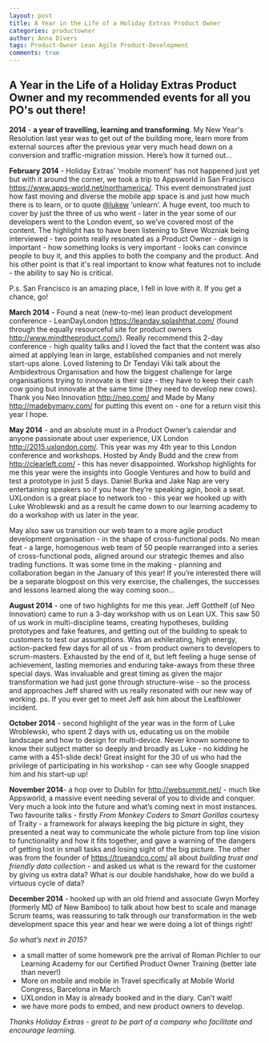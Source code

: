```yaml
---
layout: post
title: A Year in the Life of a Holiday Extras Product Owner
categories: productowner
author: Anna Divers
tags: Product-Owner Lean Agile Product-Development
comments: true
---
```


## A Year in the Life of a Holiday Extras Product Owner and my recommended events for all you PO's out there!

**2014** - **a year of travelling, learning and transforming**. My New Year's Resolution last year was to get out of the building more, learn more from external sources after the previous year very much head down on a conversion and traffic-migration mission.  Here’s how it turned out...

**February 2014** - Holiday Extras’ ‘mobile moment’ has not happened just yet but with it around the corner, we took a trip to Appsworld in San Francisco <https://www.apps-world.net/northamerica/>.  This event demonstrated just how fast moving and diverse the mobile app space is and just how much there is to learn, or to quote [@lukew](http://www.twitter.com/lukew) ‘unlearn’.  A huge event, too much to cover by just the three of us who went - later in the year some of our developers went to the London event, so we’ve covered most of the content.  The highlight has to have been listening to Steve Wozniak being interviewed - two points really resonated as a Product Owner - design is important - how something looks is very important - looks can convince people to buy it, and this applies to both the company and the product.  And his other point is that it's real important to know what features not to include - the ability to say No is critical.

P.s.  San Francisco is an amazing place, I fell in love with it.  If you get a chance, go!


**March 2014** - Found a neat (new-to-me) lean product development conference - LeanDayLondon <https://leanday.splashthat.com/> (found through the equally resourceful site for product owners <http://www.mindtheproduct.com/>).  Really recommend this 2-day conference - high quality talks and I loved the fact that the content was also aimed at applying lean in large, established companies and not merely start-ups alone.  Loved listening to Dr Tendayi Viki talk about the Ambidextrous Organisation and how the biggest challenge for large organisations trying to innovate is their size - they have to keep their cash cow going but innovate at the same time (they need to develop new cows).
Thank you Neo Innovation <http://neo.com/> and Made by Many <http://madebymany.com/> for putting this event on - one for a return visit this year I hope.


**May 2014** - and an absolute must in a Product Owner’s calendar and anyone passionate about user experience, UX London <http://2015.uxlondon.com/>.  This year was my 4th year to this London conference and workshops.  Hosted by Andy Budd and the crew from <http://clearleft.com/> - this has never disappointed.   Workshop highlights for me this year were the insights into Google Ventures and how to build and test a prototype in just 5 days. Daniel Burka and Jake Nap are very entertaining speakers so if you hear they’re speaking agin, book a seat.
UXLondon is a great place to network too - this year we hooked up with Luke Wroblewski and as a result he came down to our learning academy to do a workshop with us later in the year.

May also saw us transition our web team to a more agile product development organisation - in the shape of cross-functional pods.  No mean feat - a large, homogenous web team of 50 people rearranged into a series of cross-functional pods, aligned around our strategic themes and also trading functions.  It was some time in the making - planning and collaboration began in the January of this year!  If you’re interested there will be a separate blogpost on this very exercise, the challenges, the successes and lessons learned along the way coming soon...


**August 2014** - one of two highlights for me this year.  Jeff Gotthelf (of Neo Innovation) came to run a 3-day workshop with us on Lean UX.  This saw 50 of us work in multi-discipline teams, creating hypotheses, building prototypes and fake features, and getting out of the building to speak to customers to test our assumptions.  Was an exhilerating, high energy, action-packed few days for all of us - from product owners to developers to scrum-masters.  Exhausted by the end of it, but left feeling a huge sense of achievement, lasting memories and enduring take-aways from these three special days.  Was invaluable and great timing as given the major transformation we had just gone through structure-wise  - so the process and approaches Jeff shared with us really resonated with our new way of working.
ps.  If you ever get to meet Jeff ask him about the Leafblower incident.


**October 2014** - second highlight of the year was in the form of Luke Wroblewski, who spent 2 days with us, educating us on the mobile landscape and how to design for multi-device.  Never known someone to know their subject matter so deeply and broadly as Luke - no kidding he came with a 451-slide deck!  Great insight for the 30 of us who had the privilege of participating in his workshop - can see why Google snapped him and his start-up up!


**November 2014**- a hop over to Dublin for <http://websummit.net/> - much like Appsworld, a massive event needing several of you to divide and conquer.  Very much a look into the future and what’s coming next in most instances.  Two favourite talks - firstly _From Monkey Coders to Smart Gorillas_ courtesy of Traity - a framework for always keeping the big picture in sight, they presented a neat way to communicate the whole picture from top line vision to functionality and how it fits together, and gave a warning of the dangers of getting lost in small tasks and losing sight of the big picture.  The other was from the founder of <https://trueandco.com/> all about _building trust and friendly data collection_ - and asked us what is the reward for the customer by giving us extra data?  What is our double handshake, how do we build a virtuous cycle of data?

**December 2014** - hooked up with an old friend and associate Gwyn Morfey (formerly MD of New Bamboo) to talk about how best to scale and manage Scrum teams, was reassuring to talk through our transformation in the web development space this year and hear we were doing a lot of things right!

_So what’s next in 2015?_

- a small matter of some homework pre the arrival of Roman Pichler to our Learning Academy for our Certified Product Owner Training (better late than never!)
- More on mobile and mobile in Travel specifically at Mobile World Congress, Barcelona in March
- UXLondon in May is already booked and in the diary.  Can’t wait!
- we have more pods to embed, and new product owners to develop.

_Thanks Holiday Extras - great to be part of a company who facilitate and encourage learning._
